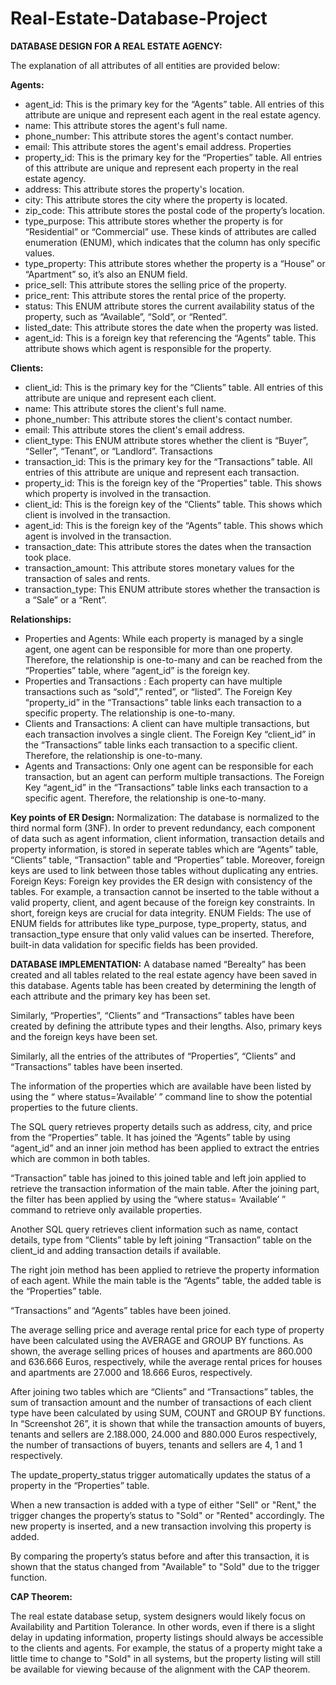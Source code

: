 # Real-Estate-Database-Project

**DATABASE DESIGN FOR A REAL ESTATE AGENCY:**

The explanation of all attributes of all entities are provided below:

**Agents:**
- agent_id: This is the primary key for the “Agents” table. All entries of this attribute are unique and represent each agent in the real estate agency.
- name: This attribute stores the agent's full name.
- phone_number: This attribute stores the agent's contact number.
- email: This attribute stores the agent's email address.
Properties
- property_id: This is the primary key for the “Properties” table. All entries of this attribute are unique and represent each property in the real estate agency.
- address: This attribute stores the property's location.
- city: This attribute stores the city where the property is located.
- zip_code: This attribute stores the postal code of the property’s location.
- type_purpose: This attribute stores whether the property is for “Residential” or
“Commercial” use. These kinds of attributes are called enumeration (ENUM), which
indicates that the column has only specific values.
- type_property: This attribute stores whether the property is a “House” or “Apartment”
so, it’s also an ENUM field.
- price_sell: This attribute stores the selling price of the property.
- price_rent: This attribute stores the rental price of the property.
- status: This ENUM attribute stores the current availability status of the property, such as
“Available”, “Sold”, or “Rented”.
- listed_date: This attribute stores the date when the property was listed.
- agent_id: This is a foreign key that referencing the “Agents” table. This attribute shows
which agent is responsible for the property.

**Clients:**
- client_id: This is the primary key for the “Clients” table. All entries of this attribute are unique and represent each client.
- name: This attribute stores the client's full name.
- phone_number: This attribute stores the client's contact number.
- email: This attribute stores the client's email address.
- client_type: This ENUM attribute stores whether the client is “Buyer”, “Seller”,
“Tenant”, or “Landlord”.
Transactions
- transaction_id: This is the primary key for the “Transactions” table. All entries of this attribute are unique and represent each transaction.
- property_id: This is the foreign key of the “Properties” table. This shows which property is involved in the transaction.
- client_id: This is the foreign key of the “Clients” table. This shows which client is involved in the transaction.
- agent_id: This is the foreign key of the “Agents” table. This shows which agent is involved in the transaction.
- transaction_date: This attribute stores the dates when the transaction took place.
- transaction_amount: This attribute stores monetary values for the transaction of sales
and rents.
- transaction_type: This ENUM attribute stores whether the transaction is a “Sale” or a “Rent”.

**Relationships:**
- Properties and Agents: While each property is managed by a single agent, one agent can be responsible for more than one property. Therefore, the relationship is one-to-many and can be reached from the “Properties” table, where “agent_id” is the foreign key.
- Properties and Transactions : Each property can have multiple transactions such as “sold”,” rented”, or “listed”. The Foreign Key “property_id” in the “Transactions” table links each transaction to a specific property. The relationship is one-to-many.
- Clients and Transactions: A client can have multiple transactions, but each transaction involves a single client. The Foreign Key “client_id” in the “Transactions” table links each transaction to a specific client. Therefore, the relationship is one-to-many.
- Agents and Transactions: Only one agent can be responsible for each transaction, but an agent can perform multiple transactions. The Foreign Key “agent_id” in the “Transactions” table links each transaction to a specific agent. Therefore, the relationship is one-to-many.
  
**Key points of ER Design:**
Normalization: The database is normalized to the third normal form (3NF). In order to prevent redundancy, each component of data such as agent information, client information, transaction details and property information, is stored in seperate tables which are “Agents” table, “Clients” table, “Transaction” table and “Properties” table. Moreover, foreign keys are used to link between those tables without duplicating any entries.
Foreign Keys: Foreign key provides the ER design with consistency of the tables. For example, a transaction cannot be inserted to the table without a valid property, client, and agent because of the foreign key constraints. In short, foreign keys are crucial for data integrity.
ENUM Fields: The use of ENUM fields for attributes like type_purpose, type_property, status, and transaction_type ensure that only valid values can be inserted. 
Therefore, built-in data validation for specific fields has been provided.

**DATABASE IMPLEMENTATION:**
A database named “Berealty” has been created and all tables related to the real estate agency have been saved in this database. 
Agents table has been created by determining the length of each attribute and the primary key has been set.

Similarly, “Properties”, “Clients” and “Transactions” tables have been created by defining the attribute types and their lengths. Also, primary keys and the foreign keys have been set.

Similarly, all the entries of the attributes of “Properties”, “Clients” and “Transactions” tables have been inserted.

The information of the properties which are available have been listed by using the “ where status=’Available’ ” command line to show the potential properties to the future clients.

The SQL query retrieves property details such as address, city, and price from the “Properties” table. It has joined the “Agents” table by using “agent_id” and an inner join method has been applied to extract the entries which are common in both tables.

“Transaction” table has joined to this joined table and left join applied to retrieve the transaction information of the main table. After the joining part, the filter has been applied by using the “where status= ‘Available’ ” command to retrieve only available properties.

Another SQL query retrieves client information such as name, contact details, type from “Clients” table by left joining “Transaction” table on the client_id and adding transaction details if available.

The right join method has been applied to retrieve the property information of each agent. While the main table is the “Agents” table, the added table is the “Properties” table. 

“Transactions” and “Agents” tables have been joined.

The average selling price and average rental price for each type of property have been calculated using the AVERAGE and GROUP BY functions. As shown, the average selling prices of houses and apartments are 860.000 and 636.666 Euros, respectively, while the average rental prices for houses and apartments are 27.000 and 18.666 Euros, respectively.

After joining two tables which are “Clients” and “Transactions” tables, the sum of transaction amount and the number of transactions of each client type have been calculated by using SUM, COUNT and GROUP BY functions. In “Screenshot 26”, it is shown that while the transaction amounts of buyers, tenants and sellers are 2.188.000, 24.000 and 880.000 Euros respectively, the number of transactions of buyers, tenants and sellers are 4, 1 and 1 respectively.

The update_property_status trigger automatically updates the status of a property in the “Properties” table. 

When a new transaction is added with a type of either "Sell" or "Rent," the trigger changes the property’s status to "Sold" or "Rented" accordingly. 
The new property is inserted, and a new transaction involving this property is added. 

By comparing the property’s status before and after this transaction, it is shown that the status changed from "Available" to "Sold" due to the trigger function.

**CAP Theorem:**

The real estate database setup, system designers would likely focus on Availability and Partition Tolerance. In other words, even if there is a slight delay in updating information, property listings should always be accessible to the clients and agents. For example, the status of a property might take a little time to change to "Sold" in all systems, but the property listing will still be available for viewing because of the alignment with the CAP theorem.
